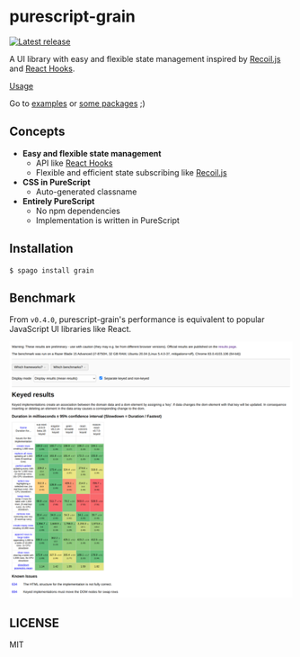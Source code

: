 # purescript-grain

[![Latest release](http://img.shields.io/github/release/purescript-grain/purescript-grain.svg)](https://github.com/purescript-grain/purescript-grain/releases)

A UI library with easy and flexible state management inspired by [Recoil.js](https://recoiljs.org/) and [React Hooks](https://reactjs.org/docs/hooks-intro.html).

[Usage](https://github.com/purescript-grain/purescript-grain/tree/master/Usage.md)

Go to [examples](https://github.com/purescript-grain/purescript-grain/tree/master/examples) or [some packages](https://github.com/purescript-grain) ;)

## Concepts

- **Easy and flexible state management**
  - API like [React Hooks](https://reactjs.org/docs/hooks-intro.html)
  - Flexible and efficient state subscribing like [Recoil.js](https://recoiljs.org/)
- **CSS in PureScript**
  - Auto-generated classname
- **Entirely PureScript**
  - No npm dependencies
  - Implementation is written in PureScript

## Installation

```
$ spago install grain
```

## Benchmark

From `v0.4.0`, purescript-grain's performance is equivalent to popular JavaScript UI libraries like React.

<img src="benchmark.png?raw=true" alt="benchmark" />

## LICENSE

MIT
